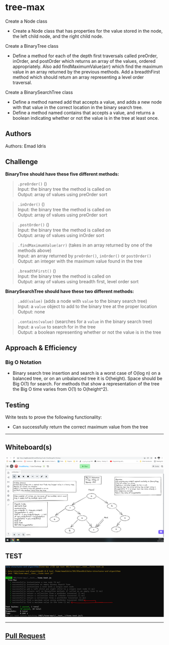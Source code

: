 # tree-max

Create a Node class
- Create a Node class that has properties for the value stored in the node, the left child node, and the right child node.

Create a BinaryTree class

- Define a method for each of the depth first traversals called preOrder, inOrder, and postOrder which returns an array of the values, ordered appropriately. Also add findMaximumValue(arr) which find the maximum value in an array returned by the previous methods. Add a breadthFirst method which should return an array representing a level order traversal.

Create a BinarySearchTree class

- Define a method named add that accepts a value, and adds a new node with that value in the correct location in the binary search tree.
- Define a method named contains that accepts a value, and returns a boolean indicating whether or not the value is in the tree at least once.

## Authors

Authors: Emad Idris  

## Challenge

**BinaryTree should have these five different methods:**

>`.preOrder()` ()  
>Input: the binary tree the method is called on  
>Output: array of values using preOrder sort

>`.inOrder()` ()  
>Input: the binary tree the method is called on  
>Output: array of values using preOrder sort

>`.postOrder()` ()  
>Input: the binary tree the method is called on  
>Output: array of values using inOrder sort

>`.findMaximumValue(arr)` (takes in an array returned by one of the methods above)  
>Input: an array returned by `preOrder()`, `inOrder()` or `postOrder()`  
>Output: an integer with the maximum value found in the tree

>`.breadthFirst()` ()  
>Input: the binary tree the method is called on  
>Output: array of values using breadth first, level order sort

**BinarySearchTree should have these two different methods:**

>`.add(value)` (adds a node with `value` to the binary search tree)  
>Input: a `value` object to add to the binary tree at the proper location  
>Output: none  

>`.contains(value)` (searches for a `value` in the binary search tree)  
>Input: a `value` to search for in the tree  
>Output: a boolean representing whether or not the value is in the tree  

## Approach & Efficiency

### Big O Notation

- Binary search tree insertion and search is a worst case of O(log n) on a balanced tree, or on an unbalanced tree it is O(height). Space should be Big O(1) for search. For methods that show a representation of the tree the Big O time varies from O(1) to O(height^2).

## Testing

Write tests to prove the following functionality:
- Can successfully return the correct maximum value from the tree

***

## Whiteboard(s)

![cc15](./whiteboard/tree-Max.png)


## TEST

![Test](./ScreenShot/cc16Test.JPG)

***

## [Pull Request](https://github.com/EmadIdris/data-structures-and-algorithms/pull/39)
